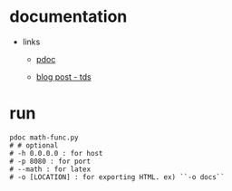 # documentation

* links

  * [pdoc](https://github.com/pdoc3/pdoc)

  * [blog post - tds](https://towardsdatascience.com/how-to-generate-professional-api-docs-in-minutes-from-docstrings-aed0341bbda7)

# run

```console
pdoc math-func.py
# # optional 
# -h 0.0.0.0 : for host 
# -p 8080 : for port
# --math : for latex
# -o [LOCATION] : for exporting HTML. ex) ``-o docs``
```